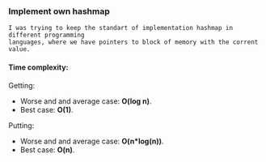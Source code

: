 ### Implement own hashmap

    I was trying to keep the standart of implementation hashmap in different programming 
    languages, where we have pointers to block of memory with the corrent value.

#### Time complexity:
Getting:
- Worse and and average case: **O(log n)**. 
- Best case: **O(1)**.

Putting:
- Worse and and average case: **O(n*log(n))**.
- Best case: **O(n)**.
